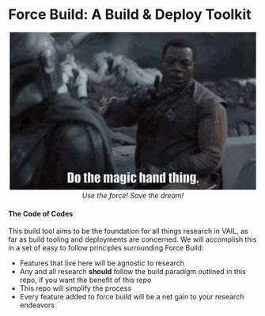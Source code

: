 # Force Build: A Build & Deploy Toolkit
<p align="center">
  <img src="./docs/imgs/baby-yoda-wave.gif" />
  <br />
  <em>Use the force! Save the dream!</em>
</p>



#### The Code of Codes 

This build tool aims to be the foundation for all things research in VAIL, as far as build tooling and deployments are concerned.
We will accomplish this in a set of easy to follow principles surrounding Force Build:

- Features that live here will be agnostic to research
- Any and all research **should** follow the build paradigm outlined in this repo, if you want the benefit of this repo
- This repo will simplify the process
- Every feature added to force build will be a net gain to your research endeavors
